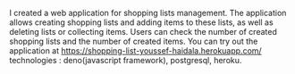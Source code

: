 I created a web application for shopping lists management. The application allows creating shopping lists and adding items  to these lists, as well as deleting lists or collecting items. Users can check the number of created shopping lists and the number of created items. You can try out the application at https://shopping-list-youssef-haidala.herokuapp.com/
technologies : deno(javascript framework), postgresql, heroku.
